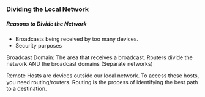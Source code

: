 
### Dividing the Local Network
##### Reasons to Divide the Network
- Broadcasts being received by too many devices.
- Security purposes

Broadcast Domain: The area that receives a broadcast.
Routers divide the network AND the broadcast domains (Separate networks)

Remote Hosts are devices outside our local network. To access these hosts, you need routing/routers. Routing is the process of identifying the best path to a destination.